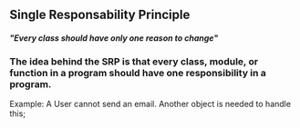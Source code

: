 ## Single Responsability Principle 

#### _"Every class should have only one reason to change"_

### The idea behind the SRP is that every class, module, or function in a program should have one responsibility in a program.

Example: A User cannot send an email. Another object is needed to handle this;  





